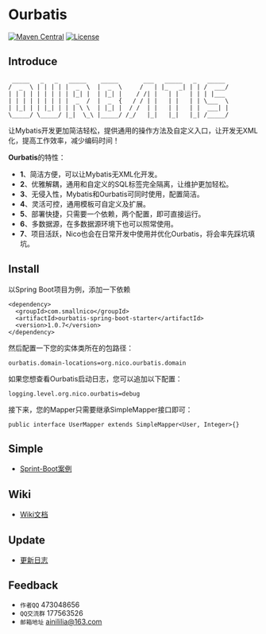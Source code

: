 # Ourbatis

[![Maven Central](https://maven-badges.herokuapp.com/maven-central/com.smallnico/ourbatis/badge.svg)](https://maven-badges.herokuapp.com/maven-central/com.smallnico/ourbatis/)
[![License](https://img.shields.io/badge/license-Apache%202-4EB1BA.svg)](https://www.apache.org/licenses/LICENSE-2.0.html)

## Introduce
```
 _____   _   _   _____    _____       ___   _____   _   _____  
/  _  \ | | | | |  _  \  |  _  \     /   | |_   _| | | /  ___/ 
| | | | | | | | | |_| |  | |_| |    / /| |   | |   | | | |___  
| | | | | | | | |  _  /  |  _  {   / / | |   | |   | | \___  \ 
| |_| | | |_| | | | \ \  | |_| |  / /  | |   | |   | |  ___| | 
\_____/ \_____/ |_|  \_\ |_____/ /_/   |_|   |_|   |_| /_____/ 
```
让Mybatis开发更加简洁轻松，提供通用的操作方法及自定义入口，让开发无XML化，提高工作效率，减少编码时间！

**Ourbatis**的特性：
 - **1**、简洁方便，可以让Mybatis无XML化开发。
 - **2**、优雅解耦，通用和自定义的SQL标签完全隔离，让维护更加轻松。
 - **3**、无侵入性，Mybatis和Ourbatis可同时使用，配置简洁。
 - **4**、灵活可控，通用模板可自定义及扩展。
 - **5**、部署快捷，只需要一个依赖，两个配置，即可直接运行。
 - **6**、多数据源，在多数据源环境下也可以照常使用。
 - **7**、项目活跃，Nico也会在日常开发中使用并优化Ourbatis，将会率先踩坑填坑。
 
## Install
以Spring Boot项目为例，添加一下依赖
```
<dependency>
  <groupId>com.smallnico</groupId>
  <artifactId>ourbatis-spring-boot-starter</artifactId>
  <version>1.0.7</version>
</dependency>
```
然后配置一下您的实体类所在的包路径：
```
ourbatis.domain-locations=org.nico.ourbatis.domain
```
如果您想查看Ourbatis启动日志，您可以追加以下配置：
```
logging.level.org.nico.ourbatis=debug
```
接下来，您的Mapper只需要继承SimpleMapper接口即可：
```
public interface UserMapper extends SimpleMapper<User, Integer>{}
```
## Simple
 - [Sprint-Boot案例](https://github.com/ainilili/ourbatis-simple)

## Wiki
 - [Wiki文档](https://github.com/ainilili/ourbatis/wiki)

## Update
 - [更新日志](https://github.com/ainilili/ourbatis/blob/master/UPDATE.md)

## Feedback
 - ```作者QQ``` 473048656
 - ```QQ交流群``` 177563526
 - ```邮箱地址``` ainililia@163.com
